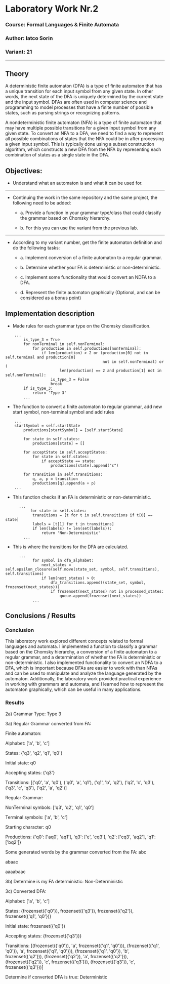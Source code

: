 # Laboratory Work Nr.2

### Course: Formal Languages & Finite Automata
### Author: Iatco Sorin
### Variant: 21

----

## Theory
A deterministic finite automaton (DFA) is a type of finite automaton that has a unique transition for each input symbol 
from any given state. In other words, the next state of the DFA is uniquely determined by the current state and the input
symbol. DFAs are often used in computer science and programming to model processes that have a finite number of possible
states, such as parsing strings or recognizing patterns.

A nondeterministic finite automaton (NFA) is a type of finite automaton that may have multiple possible transitions for
a given input symbol from any given state. To convert an NFA to a DFA, we need to find a way to represent all possible
combinations of states that the NFA could be in after processing a given input symbol. This is typically done using a 
subset construction algorithm, which constructs a new DFA from the NFA by representing each combination of states as a 
single state in the DFA.

## Objectives:

* Understand what an automaton is and what it can be used for.
***  
* Continuing the work in the same repository and the same project, the following need to be added:

  * a. Provide a function in your grammar type/class that could classify the grammar based on Chomsky hierarchy.

  * b. For this you can use the variant from the previous lab.

***
* According to my variant number, get the finite automaton definition and do the following tasks:

  * a. Implement conversion of a finite automaton to a regular grammar.

  * b. Determine whether your FA is deterministic or non-deterministic.

  * c. Implement some functionality that would convert an NDFA to a DFA.

  * d. Represent the finite automaton graphically (Optional, and can be considered as a bonus point)



## Implementation description

* Made rules for each grammar type on the Chomsky classification.

```
    ...
        is_type_3 = True
        for nonTerminal in self.nonTerminal:
            for production in self.productions[nonTerminal]:
                if len(production) > 2 or (production[0] not in self.terminal and production[0]
                                           not in self.nonTerminal) or (
                        len(production) == 2 and production[1] not in self.nonTerminal):
                    is_type_3 = False
                    break
        if is_type_3:
            return 'Type 3'
        ...    
```

* The function to convert a finite automaton to regular grammar, add new start symbol, non-terminal symbol and add 
rules

```
    ...
    startSymbol = self.startState
        productions[startSymbol] = [self.startState]

        for state in self.states:
            productions[state] = []

        for acceptState in self.acceptStates:
            for state in self.states:
                if acceptState == state:
                    productions[state].append("ε")

        for transition in self.transitions:
            q, a, p = transition
            productions[q].append(a + p)
    ...
```

* This function checks if an FA is deterministic or non-deterministic.

```
      ...
           for state in self.states:
            transitions = [t for t in self.transitions if t[0] == state]
            labels = [t[1] for t in transitions]
            if len(labels) != len(set(labels)):
                return 'Non-Deterministic'
        ...        
```

* This is where the transitions for the DFA are calculated.

```
      ...
            for symbol in dfa_alphabet:
                next_states = self.epsilon_closure(self.move(state_set, symbol, self.transitions), self.transitions)
                if len(next_states) > 0:
                    dfa_transitions.append((state_set, symbol, frozenset(next_states)))
                    if frozenset(next_states) not in processed_states:
                        queue.append(frozenset(next_states))
            ...
```

## Conclusions / Results

### Conclusion
This laboratory work explored different concepts related to formal languages and automata. I implemented a function to
classify a grammar based on the Chomsky hierarchy, a conversion of a finite automaton to a regular grammar, and a 
determination of whether the FA is deterministic or non-deterministic. I also implemented functionality to convert an 
NDFA to a DFA, which is important because DFAs are easier to work with than NFAs and can be used to manipulate and 
analyze the language generated by the automaton. Additionally, the laboratory work provided practical experience in 
working with grammars and automata, and I learned how to represent the automaton graphically, which can be useful in many
applications.

### Results
2a) Grammar Type: 
 Type 3

3a) Regular Grammar converted from FA:

Finite automaton:

Alphabet:  ['a', 'b', 'c']

States:  {'q3', 'q2', 'q1', 'q0'}

Initial state:  q0

Accepting states:  {'q3'}

Transitions:  [('q0', 'a', 'q0'), ('q0', 'a', 'q1'), ('q1', 'b', 'q2'), ('q2', 'c', 'q3'), ('q3', 'c', 'q3'), ('q2', 'a', 'q2')]

Regular Grammar:

NonTerminal symbols:  ['q3', 'q2', 'q1', 'q0']

Terminal symbols:  ['a', 'b', 'c']

Starting character:  q0

Productions:  {'q0': ['aq0', 'aq1'], 'q3': ['ε', 'cq3'], 'q2': ['cq3', 'aq2'], 'q1': ['bq2']}

Some generated words by the grammar converted from the FA: 
abc 

abaac 

aaaabaac

3b) Determine is my FA deterministic: 
 Non-Deterministic

3c) Converted DFA: 

Alphabet:  ['a', 'b', 'c']

States:  {frozenset({'q0'}), frozenset({'q3'}), frozenset({'q2'}), frozenset({'q1', 'q0'})}

Initial state:  frozenset({'q0'})

Accepting states:  {frozenset({'q3'})}

Transitions:  [(frozenset({'q0'}), 'a', frozenset({'q1', 'q0'})), (frozenset({'q1', 'q0'}), 'a', frozenset({'q1', 'q0'})), (frozenset({'q1', 'q0'}), 'b', frozenset({'q2'})), (frozenset({'q2'}), 'a', frozenset({'q2'})), (frozenset({'q2'}), 'c', frozenset({'q3'})), (frozenset({'q3'}), 'c', frozenset({'q3'}))]

Determine if converted DFA is true: 
 Deterministic

